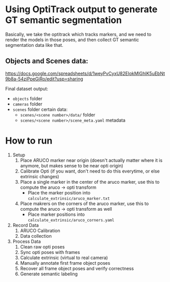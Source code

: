 
# Using OptiTrack output to generate GT semantic segmentation

Basically, we take the optitrack which tracks markers, and we need to render the models in those poses, and then collect GT semantic segmentation data like that.

## Objects and Scenes data:
https://docs.google.com/spreadsheets/d/1weyPvCyxU82EIokMlGhlK5uEbNt9b8a-54ziPpeGjRo/edit?usp=sharing

Final dataset output:
 * `objects` folder
 * `cameras` folder
 * `scenes` folder certain data:
 	 * `scenes/<scene number>/data/` folder
 	 * `scenes/<scene number>/scene_meta.yaml` metadata

# How to run
 1. Setup
	 1. Place ARUCO marker near origin (doesn't actually matter where it is anymore, but makes sense to be near opti origin)
	 2. Calibrate Opti (if you want, don't need to do this everytime, or else extrinsic changes)
	 3. Place a single marker in the center of the aruco marker, use this to compute the aruco -> opti transform
		 * Place the marker position into `calculate_extrinsic/aruco_marker.txt`
	 4. Place makrers on the corners of the aruco marker, use this to compute the aruco -> opti transform as well
	 	 * Place marker positions into `calculate_extrinsic/aruco_corners.yaml`
 2. Record Data
     1. ARUCO Calibration
	 2. Data collection
 3. Process Data
	 1. Clean raw opti poses
	 2. Sync opti poses with frames
	 3. Calculate extrinsic (virtual to real camera)
	 4. Manually annotate first frame object poses
	 5. Recover all frame object poses and verify correctness
	 6. Generate semantic labeling

